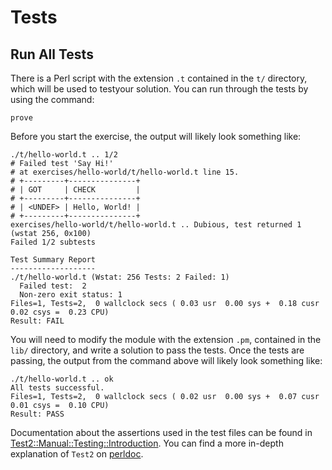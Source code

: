 # Tests

## Run All Tests

There is a Perl script with the extension `.t` contained in the `t/` directory, which will be used to testyour solution.
You can run through the tests by using the command:

`prove`

Before you start the exercise, the output will likely look something like:

```
./t/hello-world.t .. 1/2
# Failed test 'Say Hi!'
# at exercises/hello-world/t/hello-world.t line 15.
# +---------+---------------+
# | GOT     | CHECK         |
# +---------+---------------+
# | <UNDEF> | Hello, World! |
# +---------+---------------+
exercises/hello-world/t/hello-world.t .. Dubious, test returned 1 (wstat 256, 0x100)
Failed 1/2 subtests

Test Summary Report
-------------------
./t/hello-world.t (Wstat: 256 Tests: 2 Failed: 1)
  Failed test:  2
  Non-zero exit status: 1
Files=1, Tests=2,  0 wallclock secs ( 0.03 usr  0.00 sys +  0.18 cusr  0.02 csys =  0.23 CPU)
Result: FAIL
```

You will need to modify the module with the extension `.pm`, contained in the `lib/` directory, and write a solution to pass the tests.
Once the tests are passing, the output from the command above will likely look something like:

```
./t/hello-world.t .. ok
All tests successful.
Files=1, Tests=2,  0 wallclock secs ( 0.02 usr  0.00 sys +  0.07 cusr  0.01 csys =  0.10 CPU)
Result: PASS
```

Documentation about the assertions used in the test files can be found in [Test2::Manual::Testing::Introduction][test2-manual].
You can find a more in-depth explanation of `Test2` on [perldoc][test2].

[test2-manual]: https://metacpan.org/pod/Test2::Manual::Testing::Introduction
[test2]: https://perldoc.pl/Test2
